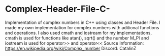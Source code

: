 # Complex-Header-File-C-
Implementation of complex numbers in C++ using classes and Header File.
I made my own implementation for complex numbers with aditional functions and operations.
I also used cmath and iostream for my implementations, cmath is used for functions like atan(), sqrt() and the number M_PI
and iostream is used for operator>> and operator<<
Source Information: https://en.wikipedia.org/wiki/Complex_number
Discord: CatalinZ
